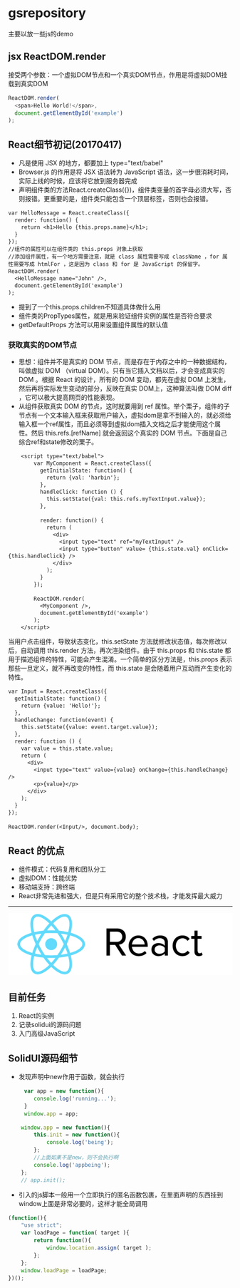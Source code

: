 # gsrepository
主要以放一些js的demo

## jsx ReactDOM.render
接受两个参数：一个虚拟DOM节点和一个真实DOM节点，作用是将虚拟DOM挂载到真实DOM

```javascript
ReactDOM.render(
  <span>Hello World!</span>,
  document.getElementById('example')
);
```

## React细节初记(20170417)
- 凡是使用 JSX 的地方，都要加上 type="text/babel"
- Browser.js 的作用是将 JSX 语法转为 JavaScript 语法，这一步很消耗时间，实际上线的时候，应该将它放到服务器完成
- 声明组件类的方法React.createClass({})，组件类变量的首字母必须大写，否则报错。更重要的是，组件类只能包含一个顶层标签，否则也会报错。
```
var HelloMessage = React.createClass({
  render: function() {
    return <h1>Hello {this.props.name}</h1>;
  }
});
//组件的属性可以在组件类的 this.props 对象上获取
//添加组件属性，有一个地方需要注意，就是 class 属性需要写成 className ，for 属性需要写成 htmlFor ，这是因为 class 和 for 是 JavaScript 的保留字。
ReactDOM.render(
  <HelloMessage name="John" />,
  document.getElementById('example')
);
```
- 提到了一个this.props.children不知道具体做什么用
- 组件类的PropTypes属性，就是用来验证组件实例的属性是否符合要求
- getDefaultProps 方法可以用来设置组件属性的默认值
### 获取真实的DOM节点
- 思想：组件并不是真实的 DOM 节点，而是存在于内存之中的一种数据结构，叫做虚拟 DOM （virtual DOM）。只有当它插入文档以后，才会变成真实的 DOM 。根据 React 的设计，所有的 DOM 变动，都先在虚拟 DOM 上发生，然后再将实际发生变动的部分，反映在真实 DOM上，这种算法叫做 DOM diff ，它可以极大提高网页的性能表现。
- 从组件获取真实 DOM 的节点，这时就要用到 ref 属性。举个栗子，组件的子节点有一个文本输入框来获取用户输入，虚拟dom是拿不到输入的，就必须给输入框一个ref属性，而且必须等到虚拟dom插入文档之后才能使用这个属性。然后 this.refs.[refName] 就会返回这个真实的 DOM 节点。下面是自己综合ref和state修改的栗子。
```
    <script type="text/babel">
		var MyComponent = React.createClass({
		  getInitialState: function() {
		    return {val: 'harbin'};
		  },
		  handleClick: function () {
		    this.setState({val: this.refs.myTextInput.value});
		  },

		  render: function() {
		    return (
		      <div>
		        <input type="text" ref="myTextInput" />
		        <input type="button" value= {this.state.val} onClick={this.handleClick} />
		      </div>
		    );
		  }
		});

		ReactDOM.render(
		  <MyComponent />,
		  document.getElementById('example')
		);
    </script>
```
当用户点击组件，导致状态变化，this.setState 方法就修改状态值，每次修改以后，自动调用 this.render 方法，再次渲染组件。由于 this.props 和 this.state 都用于描述组件的特性，可能会产生混淆。一个简单的区分方法是，this.props 表示那些一旦定义，就不再改变的特性，而 this.state 是会随着用户互动而产生变化的特性。
```
var Input = React.createClass({
  getInitialState: function() {
    return {value: 'Hello!'};
  },
  handleChange: function(event) {
    this.setState({value: event.target.value});
  },
  render: function () {
    var value = this.state.value;
    return (
      <div>
        <input type="text" value={value} onChange={this.handleChange} />
        <p>{value}</p>
      </div>
    );
  }
});

ReactDOM.render(<Input/>, document.body);
```



## React 的优点
- 组件模式：代码复用和团队分工
- 虚拟DOM：性能优势
- 移动端支持：跨终端
- React非常先进和强大，但是只有采用它的整个技术栈，才能发挥最大威力

---

![](./images/react-logo.png)

## 目前任务
1. React的实例
1. 记录solidui的源码问题
1. 入门高级JavaScript

## SolidUI源码细节
- 发现声明中new作用于函数，就会执行
```javascript
	 var app = new function(){
	 	console.log('running...');
	 }
	 window.app = app;
```

```javascript
	window.app = new function(){
		this.init = new function(){
			console.log('being');
		};
		//上面如果不是new，则不会执行啊
		console.log('appbeing');
	};
	// app.init();
```
- 引入的js脚本一般用一个立即执行的匿名函数包裹，在里面声明的东西挂到window上面是非常必要的，这样才能全局调用
```javascript
(function(){
	"use strict";
	var loadPage = function( target ){
		return function(){
			window.location.assign( target );
		};
	};
	window.loadPage = loadPage;
})();
```




